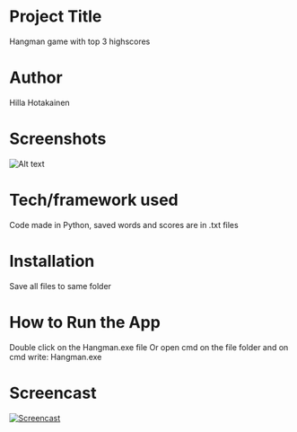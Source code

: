 # Project Title

Hangman game with top 3 highscores

# Author

Hilla Hotakainen

# Screenshots

![Alt text](https://ibb.co/M16ht0T "Start screen")

# Tech/framework used

Code made in Python, saved words and scores are in .txt files

# Installation

Save all files to same folder

# How to Run the App

Double click on the Hangman.exe file
Or
open cmd on the file folder and on cmd write:
Hangman.exe

# Screencast

[![Screencast](https://img.youtube.com/vi/2CTqg_e51BU/0.jpg)](https://youtube)

